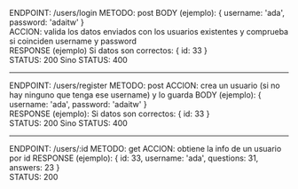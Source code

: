ENDPOINT: /users/login
METODO: post
BODY (ejemplo): 
    {
        username: 'ada',
        password: 'adaitw'
    }        
ACCION: valida los datos enviados con los usuarios existentes y comprueba si coinciden username y password   
RESPONSE (ejemplo)
    Si datos son correctos:
    {
        id: 33
    }    
    STATUS: 200
    Sino
    STATUS: 400

-----------------------------------------------------

ENDPOINT: /users/register
METODO: post
ACCION: crea un usuario (si no hay ninguno que tenga ese username) y lo guarda
BODY (ejemplo): 
    {
        username: 'ada',
        password: 'adaitw'
    }   
RESPONSE (ejemplo):
    Si datos son correctos:
    {
        id: 33
    }    
    STATUS: 200
    Sino
    STATUS: 400

-----------------------------------------------------

ENDPOINT: /users/:id
METODO: get
ACCION: obtiene la info de un usuario por id
RESPONSE (ejemplo):
    {
        id: 33,
        username: 'ada',
        questions: 31,
        answers: 23
    }    
    STATUS: 200
